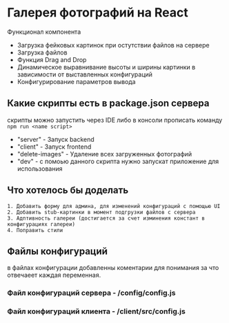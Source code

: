 # Галерея фотографий на React

Функционал компонента
  - Загрузка фейковых картинок при остутствии файлов на сервере
  - Загрузка файлов
  - Функция Drag and Drop
  - Динамическое выравнивание высоты и ширины картинки в зависимости от выставленных конфигураций
  - Конфигурирование параметров вывода 

## Какие скрипты есть в package.json сервера
скрипты можно запустить через IDE либо в консоли прописать команду `npm run <name script>`
  - "server" - Запуск backend
  - "client" - Запуск frontend
  - "delete-images" - Удаление всех загруженных фотографий
  - "dev" - с помоью данного скрипта нужно запускат приложение для использования
  

## Что хотелось бы доделать
    1. Добавить форму для админа, для изменений конфигураций с помощью UI
    2. Добавить stub-картинки в момент подгрузки файлов с сервера
    3. Адптивность галереи (достигается за счет изминения констант в конфигурациях галереи)
    4. Поправить стили
    
## Файлы конфигураций
в файлах конфигурации добавленны коментарии для понимания за что отвечаеет каждая переменная.
### Файл конфигураций сервера - /config/config.js
### Файл конфигураций клиента - /client/src/config.js

